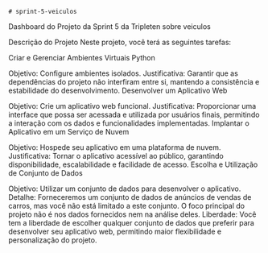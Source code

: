     # sprint-5-veiculos
Dashboard do Projeto da Sprint 5 da Tripleten sobre veiculos

Descrição do Projeto
Neste projeto, você terá as seguintes tarefas:

Criar e Gerenciar Ambientes Virtuais Python

Objetivo: Configure ambientes isolados.
Justificativa: Garantir que as dependências do projeto não interfiram entre si, mantendo a consistência e estabilidade do desenvolvimento.
Desenvolver um Aplicativo Web

Objetivo: Crie um aplicativo web funcional.
Justificativa: Proporcionar uma interface que possa ser acessada e utilizada por usuários finais, permitindo a interação com os dados e funcionalidades implementadas.
Implantar o Aplicativo em um Serviço de Nuvem

Objetivo: Hospede seu aplicativo em uma plataforma de nuvem.
Justificativa: Tornar o aplicativo acessível ao público, garantindo disponibilidade, escalabilidade e facilidade de acesso.
Escolha e Utilização de Conjunto de Dados

Objetivo: Utilizar um conjunto de dados para desenvolver o aplicativo.
Detalhe: Forneceremos um conjunto de dados de anúncios de vendas de carros, mas você não está limitado a este conjunto. O foco principal do projeto não é nos dados fornecidos nem na análise deles.
Liberdade: Você tem a liberdade de escolher qualquer conjunto de dados que preferir para desenvolver seu aplicativo web, permitindo maior flexibilidade e personalização do projeto.